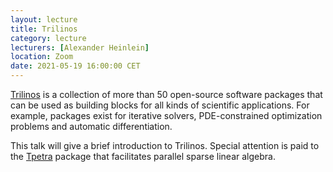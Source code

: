 ```yaml
---
layout: lecture
title: Trilinos
category: lecture
lecturers: [Alexander Heinlein]
location: Zoom
date: 2021-05-19 16:00:00 CET
---
```


[Trilinos] is a collection of more than 50 open-source software packages that can be used as building blocks for all kinds of scientific applications. For example, packages exist for iterative solvers, PDE-constrained optimization problems and automatic differentiation. 

This talk will give a brief introduction to Trilinos. Special attention is paid to the [Tpetra] package that facilitates parallel sparse linear algebra. 

[Trilinos]:https://trilinos.github.io/index.html

[Tpetra]:https://trilinos.github.io/tpetra.html
